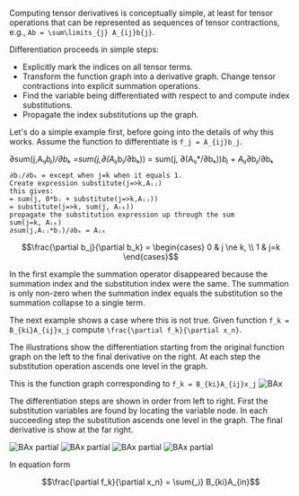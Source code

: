 Computing tensor derivatives is conceptually simple, at least for tensor operations that can be represented as sequences of tensor contractions, e.g., ``Ab = \sum\limits_{j} A_{ij}b{j}``. 

Differentiation proceeds in simple steps:

* Explicitly mark the indices on all tensor terms.
* Transform the function graph into a derivative graph. Change tensor contractions into explicit summation operations.
* Find the variable being differentiated with respect to and compute index substitutions. 
* Propagate the index substitutions up the graph.

Let's do a simple example first, before going into the details of why this works. Assume the function to differentiate is ``f_j = A_{ij}b_j``.





∂sum(j,Aᵢⱼ*bⱼ)/∂bₖ =sum(j,∂(Aᵢⱼ*bⱼ/∂bₖ))
    = sum(j, ∂(Aᵢⱼ*/∂bₖ))*bⱼ + Aᵢⱼ*∂bⱼ/∂bₖ

    ∂bⱼ/∂bₖ = except when j=k when it equals 1. 
    Create expression substitute(j=>k,Aᵢⱼ)
    this gives:
    = sum(j, 0*bⱼ + substitute(j=>k,Aᵢⱼ))
    = substitute(j=>k, sum(j, Aᵢₖ))
    propagate the substitution expression up through the sum
    sum(j=k, Aᵢₖ)
    ∂sum(j,Aᵢⱼ*bⱼ)/∂bₖ = Aᵢₖ


```math
\frac{\partial b_j}{\partial b_k} = \begin{cases}
0  & j \ne k, \\
1 & j=k
\end{cases}
```





In the first example the summation operator disappeared because the summation index and the substitution index were the same. The summation is only non-zero when the summation index equals the substitution so the summation collapse to a single term. 

The next example shows a case where this is not true. Given function ``f_k = B_{ki}A_{ij}x_j`` compute ``\frac{\partial f_k}{\partial x_n}``.

The illustrations show the differentiation starting from the original function graph on the left to the final derivative on the right. At each step the substitution operation ascends one level in the graph.

This is the function graph corresponding to ``f_k = B_{ki}A_{ij}x_j`` ![BAx](illustrations/BAx/BAx_illustration.svg)

The differentiation steps are shown in order from left to right. First the substitution variables are found by locating the variable node. In each succeeding step the substitution ascends one level in the graph. The final derivative is show at the far right.

![BAx partial](illustrations/BAx/BAx_partial_xj_step1D.svg)
![BAx partial](illustrations/BAx/BAx_partial_xj_step2D.svg)
![BAx partial](illustrations/BAx/BAx_partial_xj_step3D.svg)
![BAx partial](illustrations/BAx/BAx_partial_xj_step4D.svg)

In equation form
```math
\frac{\partial f_k}{\partial x_n} = \sum{_i} B_{ki}A_{in}
```







